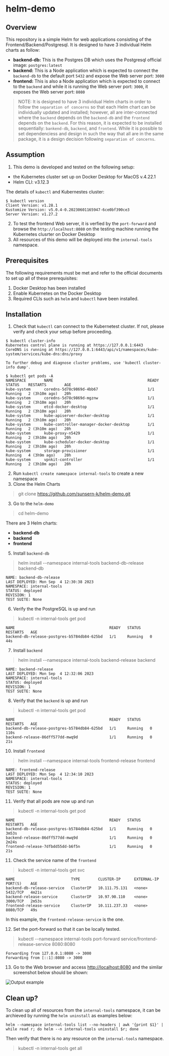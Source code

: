 # helm-demo

## Overview
This repository is a simple Helm for web applications consisting of the Frontend/Backend/Postgresql. 
It is designed to have 3 individual Helm charts as follow:

- **backend-db:** This is the Postgres DB which uses the Postgresql official image: `postgres:latest`
- **backend:** This is a Node application which is expected to connect the `backend-db` to the default port `5432` and expose the Web server port: `3000`
- **frontend:** This is also a Node application which is expected to connect to the `backend` and while it is running the Web server port: `3000`, it exposes the Web server port: `8080`

> NOTE: It is designed to have 3 individual Helm charts in order to follow the `separation of concerns` so that each Helm chart can be individually updated and installed; however, all are inter-connected where the `backend` depends on the `backend-db` and the `frontend` depends on the `backend`. For this reason, it is expected to be installed sequentially: `bankend-db`, `backend`, and `frontend`. While it is possible to set dependenciess and design in such the way that all are in the same package, it is a design decision following `separation of concerns`.

## Assumption
1. This demo is developed and tested on the following setup:
 - the Kubernetes cluster set up on Docker Desktop for MacOS v.4.22.1
 - Helm CLI: v3.12.3

The details of `kubectl` and Kubernestes cluster:

```
$ kubectl version
Client Version: v1.28.1
Kustomize Version: v5.0.4-0.20230601165947-6ce0bf390ce3
Server Version: v1.27.2
```
2. To test the frontend Web server, it is verfied by the `port-forward` and browse the `http://localhost:8080` on the testing machine running the Kubernetes clusrter on Docker Desktop 
3. All resources of this demo will be deployed into the `internal-tools` namespace. 

## Prerequisites
The following requirements must be met and refer to the official documents to set up all of these prerequisites: 

1. Docker Desktop has been installed
2. Enable Kubernetes on the Docker Desktop 
3. Required CLIs such as `helm` and `kubectl` have been installed. 

## Installation 

1. Check that `kubectl` can connect to the Kubernetest cluster. If not, please verify and check your setup before proceeding.

```
$ kubectl cluster-info
Kubernetes control plane is running at https://127.0.0.1:6443
CoreDNS is running at https://127.0.0.1:6443/api/v1/namespaces/kube-system/services/kube-dns:dns/proxy

To further debug and diagnose cluster problems, use 'kubectl cluster-info dump'.

$ kubectl get pods -A
NAMESPACE        NAME                                          READY   STATUS    RESTARTS        AGE
kube-system      coredns-5d78c9869d-4bb67                      1/1     Running   2 (3h10m ago)   20h
kube-system      coredns-5d78c9869d-mgznw                      1/1     Running   2 (3h10m ago)   20h
kube-system      etcd-docker-desktop                           1/1     Running   2 (3h10m ago)   20h
kube-system      kube-apiserver-docker-desktop                 1/1     Running   2 (3h10m ago)   20h
kube-system      kube-controller-manager-docker-desktop        1/1     Running   2 (3h10m ago)   20h
kube-system      kube-proxy-n5429                              1/1     Running   2 (3h10m ago)   20h
kube-system      kube-scheduler-docker-desktop                 1/1     Running   2 (3h10m ago)   20h
kube-system      storage-provisioner                           1/1     Running   4 (3h9m ago)    20h
kube-system      vpnkit-controller                             1/1     Running   2 (3h10m ago)   20h
```
2. Run `kubectl create namespace internal-tools` to create a new namespace
3. Clone the Helm Charts

> git clone https://github.com/sunsern-k/helm-demo.git

3. Go to the `helm-demo`

> cd helm-demo

There are 3 Helm charts:

- **backend-db**
- **backend**
- **frontend**


5.  Install `backend-db`

> helm install --namespace internal-tools backend-db-release backend-db

```
NAME: backend-db-release
LAST DEPLOYED: Mon Sep  4 12:30:38 2023
NAMESPACE: internal-tools
STATUS: deployed
REVISION: 1
TEST SUITE: None
```


6.  Verify the the PostgreSQL is up and run

> kubectl -n internal-tools get pod 

``` 
NAME                                          READY   STATUS    RESTARTS   AGE
backend-db-release-postgres-b5784db84-625bd   1/1     Running   0          44s
```
   
7. Install `backend`

> helm install --namespace internal-tools backend-release backend 

```
NAME: backend-release
LAST DEPLOYED: Mon Sep  4 12:32:06 2023
NAMESPACE: internal-tools
STATUS: deployed
REVISION: 1
TEST SUITE: None
```

8. Verify that the `backend` is up and run

> kubectl -n internal-tools get pod                              

```
NAME                                          READY   STATUS    RESTARTS   AGE
backend-db-release-postgres-b5784db84-625bd   1/1     Running   0          110s
backend-release-86dff577dd-mwq9d              1/1     Running   0          21s
```
10. Install `frontend`

> helm install --namespace internal-tools frontend-release frontend

``` 
NAME: frontend-release
LAST DEPLOYED: Mon Sep  4 12:34:10 2023
NAMESPACE: internal-tools
STATUS: deployed
REVISION: 1
TEST SUITE: None
```

11. Verify that all pods are now up and run

> kubectl -n internal-tools get pod

```                               
NAME                                          READY   STATUS    RESTARTS   AGE
backend-db-release-postgres-b5784db84-625bd   1/1     Running   0          3m53s
backend-release-86dff577dd-mwq9d              1/1     Running   0          2m24s
frontend-release-7dfbdd55dd-b6f5n             1/1     Running   0          21s
```


11. Check the service name of the `frontend`

> kubectl -n internal-tools get svc

```
NAME                         TYPE        CLUSTER-IP      EXTERNAL-IP   PORT(S)    AGE
backend-db-release-service   ClusterIP   10.111.75.131   <none>        5432/TCP   4m21s
backend-release-service      ClusterIP   10.97.90.110    <none>        3000/TCP   2m53s
frontend-release-service     ClusterIP   10.111.237.33   <none>        8080/TCP   49s
```

In this example, the `frontend-release-service` is the one. 

12. Set the port-forward so that it can be locally tested.
> kubectl --namespace internal-tools port-forward service/frontend-release-service 8080:8080

```
Forwarding from 127.0.0.1:8080 -> 3000
Forwarding from [::1]:8080 -> 3000

``` 
13. Go to the Web browser and access [http://localhost:8080](http://localhost:8080) and the similar screenshot below should be shown:

![Output example](/images/output.png)

## Clean up? 

To clean up all of resources from the `internal-tools` namespace, it can be archieved by running the `helm uninstall` as examples below:

```
helm --namespace internal-tools list --no-headers | awk '{print $1}' | while read r; do helm --n internal-tools uninstall $r; done 
```

Then verify that there is no any resource on the `internal-tools` namespace. 

> kubectl -n internal-tools get all


